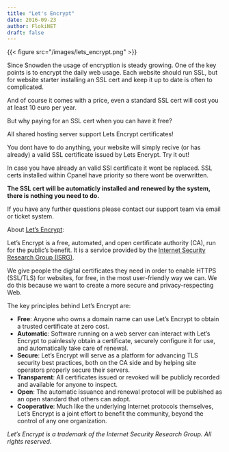 ```yaml
---
title: "Let's Encrypt"
date: 2016-09-23
author: FlokiNET
draft: false
---
```


{{< figure src="/images/lets_encrypt.png" >}}

Since Snowden the usage of encryption is steady growing. One of the key points is to encrypt the daily web usage. Each website should run SSL, but for website starter installing an SSL cert and keep it up to date is often to complicated.

And of course it comes with a price, even a standard SSL cert will cost you at least 10 euro per year.

But why paying for an SSL cert when you can have it free?

All shared hosting server support Lets Encrypt certificates!

You dont have to do anything, your website will simply recive (or has already) a valid SSL certificate issued by Lets Encrypt. Try it out!

In case you have already an valid SSl certificate it wont be replaced. SSL certs installed within Cpanel have priority so there wont be overwritten.

**The SSL cert will be automaticly installed and renewed by the system, there is nothing you need to do.**

If you have any further questions please contact our support team via email or ticket system.

About [Let’s Encrypt](https://letsencrypt.org/):

Let’s Encrypt is a free, automated, and open certificate authority (CA), run for the public’s benefit. It is a service provided by the [Internet Security Research Group (ISRG)](https://letsencrypt.org/isrg/).

We give people the digital certificates they need in order to enable HTTPS (SSL/TLS) for websites, for free, in the most user-friendly way we can. We do this because we want to create a more secure and privacy-respecting Web.

The key principles behind Let’s Encrypt are:

* **Free**: Anyone who owns a domain name can use Let’s Encrypt to obtain a trusted certificate at zero cost.
* **Automatic**: Software running on a web server can interact with Let’s Encrypt to painlessly obtain a certificate, securely configure it for use, and automatically take care of renewal.
* **Secure**: Let’s Encrypt will serve as a platform for advancing TLS security best practices, both on the CA side and by helping site operators properly secure their servers.
* **Transparent**: All certificates issued or revoked will be publicly recorded and available for anyone to inspect.
* **Open**: The automatic issuance and renewal protocol will be published as an open standard that others can adopt.
* **Cooperative**: Much like the underlying Internet protocols themselves, Let’s Encrypt is a joint effort to benefit the community, beyond the control of any one organization.

_Let’s Encrypt is a trademark of the Internet Security Research Group. All rights reserved._

